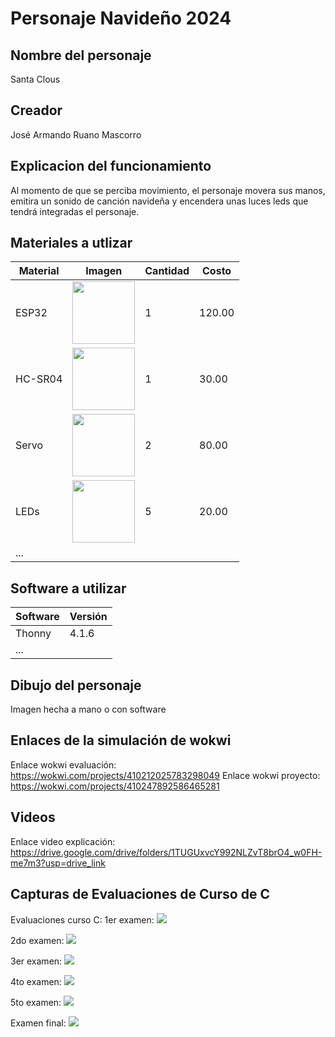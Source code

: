 # Personaje Navideño 2024

## Nombre del personaje
Santa Clous

## Creador
José Armando Ruano Mascorro

## Explicacion del funcionamiento
Al momento de que se perciba movimiento, el personaje movera sus manos, emitira un sonido de canción navideña y encendera unas
luces leds que tendrá integradas el personaje.

## Materiales a utlizar
|Material|Imagen|Cantidad|Costo|
|--|--|--|--|
|ESP32|<img src="https://github.com/user-attachments/assets/0d280367-493e-4f7c-a587-36e1f822116b" width="100"/>|1|120.00|
|HC-SR04|<img width="100" src="https://github.com/user-attachments/assets/e8f3a364-83e3-4194-9eb1-15547012fb1b" />|1|30.00|
|Servo|<img src="https://encrypted-tbn0.gstatic.com/images?q=tbn:ANd9GcSCS2LOM7XetEE4N0_B1KxJhYDKp9Ve8MIXiA&s" width="100"/>|2|80.00|
|LEDs|<img src="https://encrypted-tbn0.gstatic.com/images?q=tbn:ANd9GcRCrORWYeYGwKMV-8mKFk_LDyt8DU1EhKOpXQ&s" width="100"/>|5|20.00|
|...||||

## Software a utilizar
|Software|Versión|
|--|--|
|Thonny|4.1.6|
|...||

## Dibujo del personaje
Imagen hecha a mano o con software

## Enlaces de la simulación de wokwi
Enlace wokwi evaluación: https://wokwi.com/projects/410212025783298049
Enlace wokwi proyecto: https://wokwi.com/projects/410247892586465281

## Videos
Enlace video explicación: https://drive.google.com/drive/folders/1TUGUxvcY992NLZvT8brO4_w0FH-me7m3?usp=drive_link

## Capturas de Evaluaciones de Curso de C
Evaluaciones curso C:
1er examen:
<img src="https://i.imgur.com/On4CWgK.png"/>

2do examen:
<img src="https://i.imgur.com/vWZpqIF.png"/>

3er examen:
<img src="https://i.imgur.com/SrUOiw0.png"/>

4to examen:
<img src="https://i.imgur.com/0c6cW9m.png"/>

5to examen:
<img src="https://i.imgur.com/FqmBAN9.png"/>

Examen final:
<img src="https://i.imgur.com/oZlfoGA.png"/>

